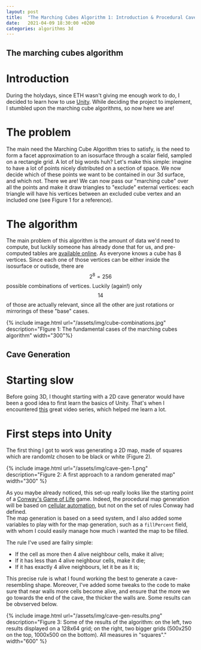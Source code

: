 ```yaml
---
layout: post
title:  "The Marching Cubes Algorithm 1: Introduction & Procedural Cave Generation in 2D"
date:   2021-04-09 18:30:00 +0200
categories: algorithms 3d
---
```


## The marching cubes algorithm

# Introduction
During the holydays, since ETH wasn't giving me enough work to do, I decided to learn how to use [Unity](https://unity.com/).
While deciding the project to implement, I stumbled upon the marching cube algorithms, so now here we are!

# The problem
The main need the Marching Cube Algorithm tries to satisfy, is the need to form a facet approximation to an isosurface through a scalar field, sampled on a rectangle grid. A lot of big words huh? Let's make this simple: imagine to have a lot of points nicely distributed on a section of space. We now decide which of these points we want to be contained in our 3d surface, and which not. There we are! We can now pass our "marching cube" over all the points and make it draw triangles to "exclude" external vertices: each triangle will have his vertices between an excluded cube vertex and an included one (see Figure 1 for a reference).

# The algorithm
The main problem of this algorithm is the amount of data we'd need to compute, but luckily someone has already done that for us, and pre-computed tables are [available online](http://paulbourke.net/geometry/polygonise/).
As everyone knows a cube has 8 vertices. Since each one of those vertices can be either inside the isosurface or outisde, there are $$ 2^{8} = 256 $$ possible combinations of vertices. Luckily (again!) only $$ 14 $$ of those are actually relevant, since all the other are just rotations or mirrorings of these "base" cases.

{% include image.html 
    url="/assets/img/cube-combinations.jpg" 
    description="FIgure 1: The fundamental cases of the marching cubes algorithm" 
    width="300"%}

## Cave Generation

# Starting slow
Before going 3D, I thought starting with a 2D cave generator would have been a good idea to first learn the basics of Unity. That's when I encountered [this](https://www.youtube.com/watch?v=v7yyZZjF1z4) great video series, which helped me learn a lot.

# First steps into Unity

The first thing I got to work was generating a 2D map, made of squares which are randomlz chosen to be black or white (Figure 2).

{% include image.html 
    url="/assets/img/cave-gen-1.png" 
    description="Figure 2: A first approach to a random generated map" 
    width="300" %}

As you maybe already noticed, this set-up really looks like the starting point of a [Conway's Game of Life](https://en.wikipedia.org/wiki/Conway%27s_Game_of_Life) game. Indeed, the procedural map generation will be based on [cellular automation](https://en.wikipedia.org/wiki/Cellular_automaton), but not on the set of rules Conway had defined.    
The map generation is based on a seed system, and I also added some variables to play with for the map generation, such as a `fillPercent` field, with whom I could easily manage how much i wanted the map to be filled.

The rule I've used are failry simple:
- If the cell as more then 4 alive neighbour cells, make it alive; 
- If it has less than 4 alive neighbour cells, make it die;
- If it has exactly 4 alive neighbours, let it be as it is;

This precise rule is what I found working the best to generate a cave-resembling shape. Moreover, I've added some tweaks to the code to make sure that near walls more cells become alive, and ensure that the more we go towards the end of the cave, the thicker the walls are. Some results can be obvserved below.

{% include image.html 
    url="/assets/img/cave-gen-results.png" 
    description="Figure 3: Some of the results of the algorithm: on the left, two results displayed on a 128x64 grid; on the right, two bigger grids (500x250 on the top, 1000x500 on the bottom). All measures in \"squares\"." 
    width="600" %}
